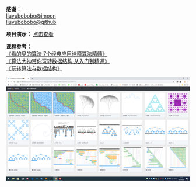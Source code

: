 **感谢：** <br>
[liuyubobobo@imoon](https://www.imooc.com/t/108955) <br>
[liuyubobobo@github](https://github.com/liuyubobobo) <br>


**项目演示：**
[点击查看](http://codding.cn/#%7B%22coms%22%3A%5B%22algo%22%2C%22cctv%22%5D%2C%22page%22%3A%7B%22cur%22%3A0%2C%22size%22%3A100%2C%22total%22%3A149%7D%2C%22countAni%22%3A1%7D)

**课程参考：** <br>
[《看的见的算法 7个经典应用诠释算法精髓》](https://coding.imooc.com/learn/list/138.html) <br>
[《算法大神带你玩转数据结构 从入门到精通》](https://coding.imooc.com/learn/list/207.html) <br>
[《玩转算法与数据结构》](https://coding.imooc.com/learn/list/71.html) <br>

![算法与数据结构](./h.png)